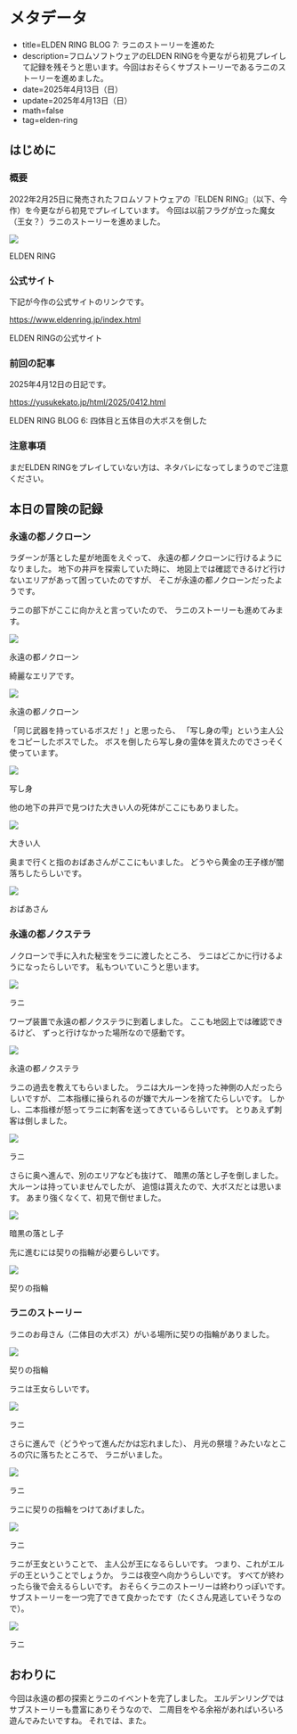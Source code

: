 # メタデータ
- title=ELDEN RING BLOG 7: ラニのストーリーを進めた
- description=フロムソフトウェアのELDEN RINGを今更ながら初見プレイして記録を残そうと思います。今回はおそらくサブストーリーであるラニのストーリーを進めました。
- date=2025年4月13日（日）
- update=2025年4月13日（日）
- math=false
- tag=elden-ring

## はじめに

### 概要

2022年2月25日に発売されたフロムソフトウェアの『ELDEN RING』（以下、今作）を今更ながら初見でプレイしています。
今回は以前フラグが立った魔女（王女？）ラニのストーリーを進めました。

![](../../images/2025/20250310_01.jpg)

ELDEN RING

### 公式サイト

下記が今作の公式サイトのリンクです。

https://www.eldenring.jp/index.html

ELDEN RINGの公式サイト

### 前回の記事

2025年4月12日の日記です。

https://yusukekato.jp/html/2025/0412.html

ELDEN RING BLOG 6: 四体目と五体目の大ボスを倒した

### 注意事項

まだELDEN RINGをプレイしていない方は、ネタバレになってしまうのでご注意ください。

## 本日の冒険の記録

### 永遠の都ノクローン

ラダーンが落とした星が地面をえぐって、
永遠の都ノクローンに行けるようになりました。
地下の井戸を探索していた時に、
地図上では確認できるけど行けないエリアがあって困っていたのですが、
そこが永遠の都ノクローンだったようです。

ラニの部下がここに向かえと言っていたので、
ラニのストーリーも進めてみます。

![](../../images/2025/20250413_01.jpg)

永遠の都ノクローン

綺麗なエリアです。

![](../../images/2025/20250413_02.jpg)

永遠の都ノクローン

「同じ武器を持っているボスだ！」と思ったら、
「写し身の雫」という主人公をコピーしたボスでした。
ボスを倒したら写し身の霊体を貰えたのでさっそく使っています。

![](../../images/2025/20250413_03.jpg)

写し身

他の地下の井戸で見つけた大きい人の死体がここにもありました。

![](../../images/2025/20250413_04.jpg)

大きい人

奥まで行くと指のおばあさんがここにもいました。
どうやら黄金の王子様が闇落ちしたらしいです。

![](../../images/2025/20250413_05.jpg)

おばあさん

### 永遠の都ノクステラ

ノクローンで手に入れた秘宝をラニに渡したところ、
ラニはどこかに行けるようになったらしいです。
私もついていこうと思います。

![](../../images/2025/20250413_06.jpg)

ラニ

ワープ装置で永遠の都ノクステラに到着しました。
ここも地図上では確認できるけど、
ずっと行けなかった場所なので感動です。

![](../../images/2025/20250413_08.jpg)

永遠の都ノクステラ

ラニの過去を教えてもらいました。
ラニは大ルーンを持った神側の人だったらしいですが、
二本指様に操られるのが嫌で大ルーンを捨てたらしいです。
しかし、二本指様が怒ってラニに刺客を送ってきているらしいです。
とりあえず刺客は倒しました。

![](../../images/2025/20250413_07.jpg)

ラニ

さらに奥へ進んで、別のエリアなども抜けて、
暗黒の落とし子を倒しました。
大ルーンは持っていませんでしたが、
追憶は貰えたので、大ボスだとは思います。
あまり強くなくて、初見で倒せました。

![](../../images/2025/20250413_09.jpg)

暗黒の落とし子

先に進むには契りの指輪が必要らしいです。

![](../../images/2025/20250413_10.jpg)

契りの指輪

### ラニのストーリー

ラニのお母さん（二体目の大ボス）がいる場所に契りの指輪がありました。

![](../../images/2025/20250413_11.jpg)

契りの指輪

ラニは王女らしいです。

![](../../images/2025/20250413_12.jpg)

ラニ

さらに進んで（どうやって進んだかは忘れました）、
月光の祭壇？みたいなところの穴に落ちたところで、
ラニがいました。

![](../../images/2025/20250413_13.jpg)

ラニ

ラニに契りの指輪をつけてあげました。

![](../../images/2025/20250413_14.jpg)

ラニ

ラニが王女ということで、
主人公が王になるらしいです。
つまり、これがエルデの王ということでしょうか。
ラニは夜空へ向かうらしいです。
すべてが終わったら後で会えるらしいです。
おそらくラニのストーリーは終わりっぽいです。
サブストーリーを一つ完了できて良かったです（たくさん見逃していそうなので）。

![](../../images/2025/20250413_15.jpg)

ラニ

## おわりに

今回は永遠の都の探索とラニのイベントを完了しました。
エルデンリングではサブストーリーも豊富にありそうなので、
二周目をやる余裕があればいろいろ遊んでみたいですね。
それでは、また。